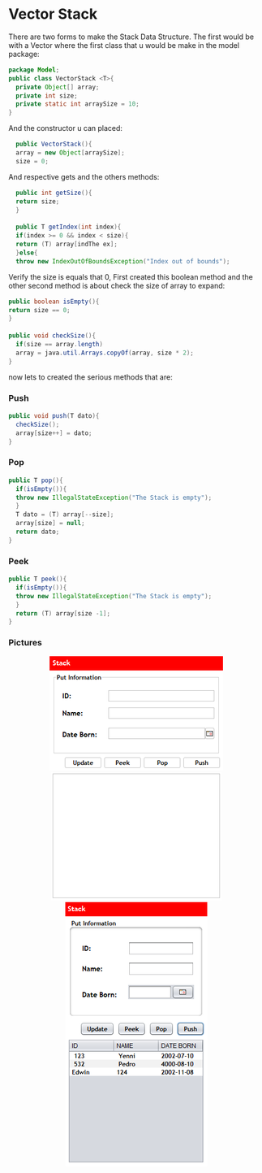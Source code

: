 # Vector Stack
There are two forms to make the Stack Data Structure. The first would be with a Vector
where the first class that u would be make in the model package:

```java
package Model;
public class VectorStack <T>{
  private Object[] array;
  private int size;
  private static int arraySize = 10;
}
```
And the constructor u can placed:
```java
  public VectorStack(){
  array = new Object[arraySize];
  size = 0;
```
And respective gets and the others methods:
```java
  public int getSize(){
  return size;
  }

  public T getIndex(int index){
  if(index >= 0 && index < size){
  return (T) array[indThe ex];
  }else{
  throw new IndexOutOfBoundsException("Index out of bounds");
```
Verify the size is equals that 0, First created this boolean method and the other second method is about check the size of array to expand:
```java
public boolean isEmpty(){
return size == 0;
}

public void checkSize(){
  if(size == array.length)
  array = java.util.Arrays.copyOf(array, size * 2);
}
```
now lets to created the serious methods that are:
### Push
```java
public void push(T dato){
  checkSize();
  array[size++] = dato;
}
```
### Pop
```java
public T pop(){
  if(isEmpty()){
  throw new IllegalStateException("The Stack is empty");
  }   
  T dato = (T) array[--size];
  array[size] = null;
  return dato;
}
```
### Peek
```java
public T peek(){
  if(isEmpty()){
  throw new IllegalStateException("The Stack is empty"); 
  }
  return (T) array[size -1];
}
```
### Pictures
<div align="center"> 
  
![Alter](images/one.PNG)
![Alter](images/two.PNG)
![Alter](images/tree.PNG)

</div>

